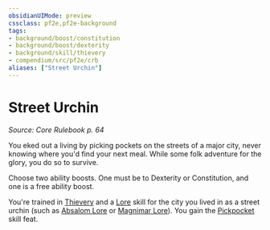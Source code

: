 ```yaml
---
obsidianUIMode: preview
cssclass: pf2e,pf2e-background
tags:
- background/boost/constitution
- background/boost/dexterity
- background/skill/thievery
- compendium/src/pf2e/crb
aliases: ["Street Urchin"]
---
```

# Street Urchin
*Source: Core Rulebook p. 64*  

You eked out a living by picking pockets on the streets of a major city, never knowing where you'd find your next meal. While some folk adventure for the glory, you do so to survive.

Choose two ability boosts. One must be to Dexterity or Constitution, and one is a free ability boost.

You're trained in [Thievery](compendium/skills.md#Thievery) and a [Lore](compendium/skills.md#Lore) skill for the city you lived in as a street urchin (such as [Absalom Lore](compendium/skills.md#Lore) or [Magnimar Lore](compendium/skills.md#Lore)). You gain the [Pickpocket](compendium/feats/pickpocket.md) skill feat.
